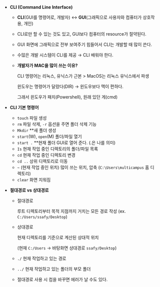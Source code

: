 - **CLI (Command Line Interface)**
    - **CLI**(GUI를 명령어로, 개발자) ↔ **GUI**(그래픽으로 사용자와 컴퓨터가 상호작용, 개인)
    - CLI로만 할 수 있는 것도 있고, GUI보다 컴퓨터의 resource가 절약된다.
    - GUI 화면에 그래픽으로 전부 보여주기 힘들어서 CLI는 개발할 때 많이 쓴다.
    - 수많은 개발 시스템이 CLI를 제공 → CLI 배워야 한다.
    - **개발자가 MAC을 많이 쓰는 이유?**
        
        CLI 명령어는 리눅스, 유닉스가 근본 > MacOS는 리눅스 유닉스에서 파생
        
        윈도우는 명령어가 달랐다(DIR) → 윈도우보다 맥이 편하다.
        
        그래서 윈도우가 패치(Powershell), 원래 있던 게(cmd)
        
- **CLI 기본 명령어**
    - `touch` 파일 생성
    - `rm` 파일 삭제, `-r` 옵션을 주면 폴더 삭제 기능
    - `Mkdir` **새 폴더 생성
    - `start`(W), `open`(M) 폴더/파일 열기
    - `start .` **현재 폴더 GUI로 열어 준다. (.은 나를 의미)
    - `Is` 현재 작업 중인 디렉토리의 폴더/파일 목록
    - `cd` 현재 작업 중인 디렉토리 변경
    - `cd ..` 상위 디렉토리로 이동
    - `~` (현재 작업 중인 위치) 많이 쓰는 위치, 압축 (`C:\Users\multicampus` 홈 디렉토리)
    - `clear` 화면 지워짐
- **절대경로 vs 상대경로**
    - 절대경로
        
        루트 디렉토리부터 목적 지점까지 거치는 모든 경로 작성 (ex. `C:/Users/ssafy/Desktop`)
        
    - 상대경로
        
        현재 디렉토리를 기준으로 계산된 상대적 위치
        
        (현재 `C:/Users` → 바탕화면 상대경로 `ssafy/Desktop`)
        
    - `./` 현재 작업하고 있는 경로
    - `../` 현재 작업하고 있는 폴더의 부모 폴더
    - 절대경로 사용 시 컴을 바꾸면 에러가 날 수도 있다.